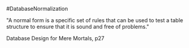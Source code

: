 #DatabaseNormalization 

"A normal form is a specific set of rules that can be used to test a table structure to ensure that it is sound and free of problems."

Database Design for Mere Mortals, p27